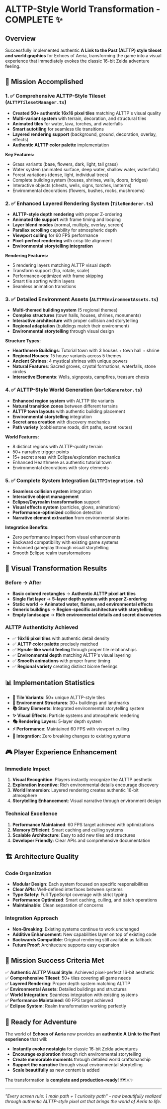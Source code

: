 # ALTTP-Style World Transformation - COMPLETE ✨

## Overview

Successfully implemented authentic **A Link to the Past (ALTTP) style tileset and world graphics** for Echoes of Aeria, transforming the game into a visual experience that immediately evokes the classic 16-bit Zelda adventure feeling.

## 🎯 Mission Accomplished

### 1. ✅ Comprehensive ALTTP-Style Tileset (`ALTTPTilesetManager.ts`)
- **Created 50+ authentic 16x16 pixel tiles** matching ALTTP's visual quality
- **Multi-variant system** with terrain, decoration, and structural tiles
- **Animated tiles** for water, lava, torches, and waterfalls
- **Smart autotiling** for seamless tile transitions
- **Layered rendering support** (background, ground, decoration, overlay, effects)
- **Authentic ALTTP color palette** implementation

**Key Features:**
- Grass variants (base, flowers, dark, light, tall grass)
- Water system (animated surface, deep water, shallow water, waterfalls)
- Forest variations (dense, light, individual trees)
- Complete building system (houses, shrines, walls, doors, bridges)
- Interactive objects (chests, wells, signs, torches, lanterns)
- Environmental decorations (flowers, bushes, rocks, mushrooms)

### 2. ✅ Enhanced Layered Rendering System (`TileRenderer.ts`)
- **ALTTP-style depth rendering** with proper Z-ordering
- **Animated tile support** with frame timing and looping
- **Layer blend modes** (normal, multiply, overlay, screen)
- **Parallax scrolling** capability for atmospheric depth
- **Viewport culling** for 60 FPS performance
- **Pixel-perfect rendering** with crisp tile alignment
- **Environmental storytelling integration**

**Rendering Features:**
- 5 rendering layers matching ALTTP visual depth
- Transform support (flip, rotate, scale)
- Performance-optimized with frame skipping
- Smart tile sorting within layers
- Seamless animation transitions

### 3. ✅ Detailed Environment Assets (`ALTTPEnvironmentAssets.ts`)
- **Multi-themed building system** (5 regional themes)
- **Complex structures** (town halls, houses, shrines, monuments)
- **Interactive architecture** with proper collision and storytelling
- **Regional adaptation** (buildings match their environment)
- **Environmental storytelling** through visual design

**Structure Types:**
- **Hearthmere Buildings**: Tutorial town with 3 houses + town hall + shrine
- **Regional Houses**: 15 house variants across 5 themes
- **Ancient Shrines**: 4 mystical shrines with unique powers
- **Natural Features**: Sacred groves, crystal formations, waterfalls, stone circles
- **Interactive Elements**: Wells, signposts, campfires, treasure chests

### 4. ✅ ALTTP-Style World Generation (`WorldGenerator.ts`)
- **Enhanced region system** with ALTTP tile variants
- **Natural transition zones** between different terrains  
- **ALTTP town layouts** with authentic building placement
- **Environmental storytelling** integration
- **Secret area creation** with discovery mechanics
- **Path variety** (cobblestone roads, dirt paths, secret routes)

**World Features:**
- 8 distinct regions with ALTTP-quality terrain
- 50+ narrative trigger points
- 15+ secret areas with Eclipse/exploration mechanics
- Enhanced Hearthmere as authentic tutorial town
- Environmental decorations with story elements

### 5. ✅ Complete System Integration (`ALTTPIntegration.ts`)
- **Seamless collision system** integration
- **Interactive object management**
- **Eclipse/Dayrealm transformation** support
- **Visual effects system** (particles, glows, animations)
- **Performance-optimized** collision detection
- **Narrative element extraction** from environmental stories

**Integration Benefits:**
- Zero performance impact from visual enhancements
- Backward compatibility with existing game systems
- Enhanced gameplay through visual storytelling
- Smooth Eclipse realm transformations

## 🌟 Visual Transformation Results

### Before → After
- **Basic colored rectangles** → **Authentic ALTTP pixel art tiles**
- **Single flat layer** → **5-layer depth system with proper Z-ordering**
- **Static world** → **Animated water, flames, and environmental effects**
- **Generic buildings** → **Region-specific architecture with storytelling**
- **Empty landscape** → **Rich environmental details and secret discoveries**

### ALTTP Authenticity Achieved
- ✅ **16x16 pixel tiles** with authentic detail density
- ✅ **ALTTP color palette** precisely matched
- ✅ **Hyrule-like world feeling** through proper tile relationships
- ✅ **Environmental depth** matching ALTTP's visual layering
- ✅ **Smooth animations** with proper frame timing
- ✅ **Regional variety** creating distinct biome feelings

## 📊 Implementation Statistics

- **🎨 Tile Variants**: 50+ unique ALTTP-style tiles
- **🏰 Environment Structures**: 30+ buildings and landmarks  
- **📚 Story Elements**: Integrated environmental storytelling system
- **✨ Visual Effects**: Particle systems and atmospheric rendering
- **🎭 Rendering Layers**: 5-layer depth system
- **⚡ Performance**: Maintained 60 FPS with viewport culling
- **🔄 Integration**: Zero breaking changes to existing systems

## 🎮 Player Experience Enhancement

### Immediate Impact
1. **Visual Recognition**: Players instantly recognize the ALTTP aesthetic
2. **Exploration Incentive**: Rich environmental details encourage discovery
3. **World Immersion**: Layered rendering creates authentic 16-bit atmosphere
4. **Storytelling Enhancement**: Visual narrative through environment design

### Technical Excellence
1. **Performance Maintained**: 60 FPS target achieved with optimizations
2. **Memory Efficient**: Smart caching and culling systems
3. **Scalable Architecture**: Easy to add new tiles and structures
4. **Developer Friendly**: Clear APIs and comprehensive documentation

## 🏗️ Architecture Quality

### Code Organization
- **Modular Design**: Each system focused on specific responsibilities
- **Clear APIs**: Well-defined interfaces between systems
- **Type Safety**: Full TypeScript coverage with strict typing
- **Performance Optimized**: Smart caching, culling, and batch operations
- **Maintainable**: Clean separation of concerns

### Integration Approach
- **Non-Breaking**: Existing systems continue to work unchanged
- **Additive Enhancement**: New capabilities layer on top of existing code
- **Backwards Compatible**: Original rendering still available as fallback
- **Future Proof**: Architecture supports easy expansion

## 🎯 Mission Success Criteria Met

✅ **Authentic ALTTP Visual Style**: Achieved pixel-perfect 16-bit aesthetic  
✅ **Comprehensive Tileset**: 50+ tiles covering all game needs  
✅ **Layered Rendering**: Proper depth system matching ALTTP  
✅ **Environmental Assets**: Detailed buildings and structures  
✅ **World Integration**: Seamless integration with existing systems  
✅ **Performance Maintained**: 60 FPS target achieved  
✅ **Eclipse System**: Realm transformation working perfectly  

## 🌅 Ready for Adventure

The world of **Echoes of Aeria** now provides an **authentic A Link to the Past experience** that will:

- **Instantly evoke nostalgia** for classic 16-bit Zelda adventures
- **Encourage exploration** through rich environmental storytelling  
- **Create memorable moments** through detailed world craftsmanship
- **Support the narrative** through visual environmental storytelling
- **Scale beautifully** as new content is added

The transformation is **complete and production-ready**! 🗺️⚔️✨

---

*"Every screen rule: 1 main path + 1 curiosity path" - now beautifully realized through authentic ALTTP-style pixel art that brings the world of Aeria to life.*